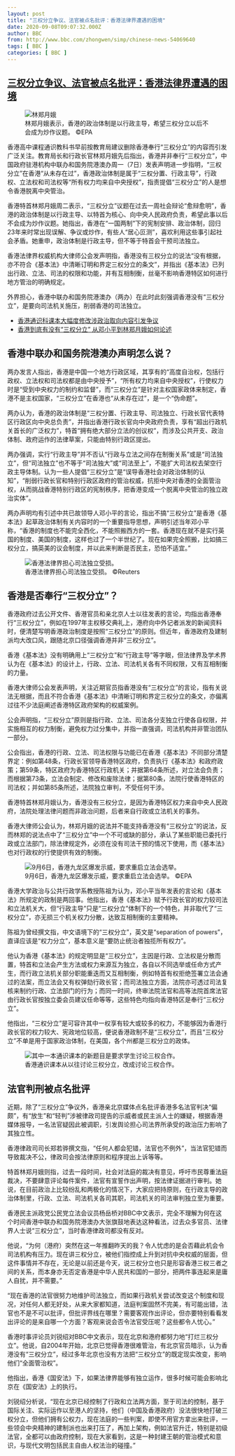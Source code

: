 ```yaml
---
layout: post
title: "三权分立争议、法官被点名批评：香港法律界遭遇的困境"
date: 2020-09-08T09:07:32.000Z
author: BBC
from: http://www.bbc.com/zhongwen/simp/chinese-news-54069640
tags: [ BBC ]
categories: [ BBC ]
---
```

<!--1599556052000-->
[三权分立争议、法官被点名批评：香港法律界遭遇的困境](http://www.bbc.com/zhongwen/simp/chinese-news-54069640)
------

<div>
<figure><img alt="林郑月娥" src="https://ichef.bbci.co.uk/news/600/cpsprodpb/998C/production/_114280393_39893f73-c2a8-479d-8eb3-e3aa58ec1641.jpg" referrerpolicy="no-referrer"><br><figcaption>林郑月娥表示，香港的政治体制是以行政主导，希望三权分立以后不会成为炒作议题。 ©EPA</figcaption></figure><p class="story-body__introduction">香港高中课程通识教科书早前按教育局建议删除香港奉行“三权分立”的内容而引发广泛关注。教育局长和行政长官林郑月娥先后指出，香港并非奉行“三权分立”，中国政府驻港机构中联办和国务院港澳办周一（7日）发表声明进一步指明，“三权分立”在香港“从未存在过”，香港政治体制是属于“三权分置、行政主导”，行政权、立法权和司法权等“所有权力均来自中央授权”，指责提倡“三权分立”的人是想令香港脱离中央管治。</p><p>香港特首林郑月娥周二表示，“三权分立”议题在过去一周社会辩论“愈辩愈明”，香港的政治体制是以行政主导、以特首为核心、向中央人民政府负责，希望此事以后不会成为炒作议题。她指出，香港在“一国两制”下的宪制安排、政治体制，回归23年来时常出现误解、争议或炒作，有些人“居心叵测”，喜欢利用这些事引起社会矛盾。她重申，政治体制是行政主导，但不等于特首会干预司法独立。</p><p>香港法律界权威机构大律师公会发声明指，香港没有三权分立的说法“没有根据，亦不符合《基本法》中清晰订明和界定三权分立的条文”，并指出《基本法》已列出行政、立法、司法的权限和功能，并有互相制衡，丝毫不影响香港特区如何进行地方管治的明确规定。</p><p>外界担心，香港中联办和国务院港澳办（两办）在此时此刻强调香港没有“三权分立”，是要向司法机关施压，削弱香港的司法独立。</p><ul class="story-body__unordered-list"><li class="story-body__list-item"><a href="http://www.bbc.com/zhongwen/simp/chinese-news-53846482" class="story-body__link">香港通识科课本大幅度修改涉政治取向内容引发争议</a></li><li class="story-body__list-item"><a href="http://www.bbc.com/zhongwen/simp/chinese-news-53997183" class="story-body__link">香港到底有没有“三权分立”  从邓小平到林郑月娥如何论述</a></li></ul><h2 class="story-body__crosshead">香港中联办和国务院港澳办声明怎么说？</h2><p>两办发言人指出，香港是中国一个地方行政区域，其享有的“高度自治权，包括行政权、立法权和司法权都是由中央授予”，“所有权力均来自中央授权”，行使权力时是“受到中央权力的制约和监督”，而“三权分立”是针对主权国家政体来制定，香港不是主权国家，“三权分立”在香港也“从未存在过”，是一个“伪命题”。</p><p>两办认为，香港的政治体制是“三权分置、行政主导、司法独立、行政长官代表特区行政区向中央总负责”，并指出香港行政长官向中央政府负责，享有“超出行政机关首长的广泛权力”，特首“拥有绝大部分立法的创议权”，而涉及公共开支、政治体制、政府运作的法律草案，只能由特别行政区提出。</p><p>两办强调，实行“行政主导”并不否认“行政与立法之间存在制衡关系”或是“司法独立”，但“司法独立”也不等于“司法独大”或“司法至上”，不能扩大司法权去架空行政主导体制。认为一些人提倡“三权分立”是“误导香港社会对政治体制的认知”，“削弱行政长官和特别行政区政府的管治权威，抗拒中央对香港的全面管治权，从而挑战香港特别行政区的宪制秩序，把香港变成一个脱离中央管治的独立政治实体”。</p><p>两办声明均有引述中共已故领导人邓小平的言论，指出不搞“三权分立”是香港《基本法》起草政治体制有关内容时的一个重要指导思想，声明引述当年邓小平称，“香港的制度也不能完全西化，不能照搬西方的一套。香港现在就不是实行英国的制度、美国的制度，这样也过了一个半世纪了。现在如果完全照搬，比如搞三权分立，搞英美的议会制度，并以此来判断是否民主，恐怕不适宜。”</p><figure><img alt="香港法律界担心司法独立受损。" src="https://ichef.bbci.co.uk/news/600/cpsprodpb/E7AC/production/_114280395_e2a62970-7df0-4c15-978a-7bbda966b9fb.jpg" referrerpolicy="no-referrer"><br><figcaption>香港法律界担心司法独立受损。 ©Reuters</figcaption></figure><h2 class="story-body__crosshead">香港是否奉行“三权分立”？</h2><p>香港政府过去公开文件、香港官员和亲北京人士以往发表的言论，均指出香港奉行“三权分立”，例如在1997年主权移交典礼上，港府向中外记者派发的新闻资料时，便清楚写明香港政治制度是按照“三权分立”的原则。但近年，香港政府及建制派均大改口风，跟随北京口径强调香港并非“三权分立”。</p><p>香港《基本法》没有明确用上“三权分立”和“行政主导”等字眼，但法律界及学术界认为在《基本法》的设计上，行政、立法、司法机关各有不同权限，又有互相制衡的力量。</p><p>香港大律师公会发表声明，关注近期官员指香港没有“三权分立”的言论，指有关说法无根据，而且不符合香港《基本法》中清晰订明和界定三权分立的条文，亦偏离过往不少法庭阐述香港特区政府架构的权威案例。</p><p>公会声明指，“三权分立”原则是指行政、立法、司法各分支独立行使各自权限，并实施相互的权力制衡，避免权力过分集中，并指一直强调，司法机构并非管治团队一部分。</p><p>公会指出，香港的行政、立法、司法权限与功能已在香港《基本法》不同部分清楚界定：例如第48条，行政长官领导香港特区政府，负责执行《基本法》和政府政策；第59条，特区政府为香港特区行政机关；并据第64条所述，对立法会负责；而根据第73条，立法会制定、修改和废除法律；据第80条，法院行使香港特区的司法权；并如第85条所述，法院独立审判，不受任何干涉。</p><p>香港特首林郑月娥认为，香港没有三权分立，是因为香港特区权力来自中央人民政府，法院处理法律问题而非政治问题，后者来自行政或立法机关的事务。</p><p>香港大律师公会认为，林郑月娥的说法并不能支持香港没有“三权分立”的说法，反而林郑的说法点中了“三权分立”中一个不可或缺的部分，承认了某些职能已委托行政或立法部门，除法律规定外，必须在没有司法干预的情况下使用，而《基本法》也对行政权的行使提供有效的制衡。</p><figure><img alt="9月6日，香港九龙区爆发示威，要求重启立法会选举。" src="https://ichef.bbci.co.uk/news/600/cpsprodpb/135CC/production/_114280397_ec7dbcea-6390-4a47-b3ca-8f2cc28b7d74.jpg" referrerpolicy="no-referrer"><br><figcaption>9月6日，香港九龙区爆发示威，要求重启立法会选举。 ©EPA</figcaption></figure><p>香港大学政治与公共行政学系教授陈祖为认为，邓小平当年发表的言论和《基本法》所规定的政制是两回事。他指出，香港《基本法》赋予行政长官的权力较司法和立法机关大，但“行政主导”只是“三权分立”体制下的一个特色，并非取代了“三权分立”，亦无损三个机关权力分散，达致互相制衡的主要精神。</p><p>陈祖为曾经撰文指，中文语境下的“三权分立”，英文是“separation of powers”，直译应该是“权力分立”，基本意义是“要防止统治者独揽所有权力”。</p><p>他认为香港《基本法》的规定明显是“三权分立”，主因是行政、立法权是分散而置，特首和立法会产生方法或权力来源互为独立，各自以不同选举或任命方式产生，而行政立法机关部分职能重迭而又互相制衡，例如特首有权拒绝签署立法会通过的法案，而立法会又有权弹劾行政长官；而司法独立方面，法院亦可透过司法复核来制约行政、立法部门的行为；而同一时间，终审法院法官和高等法院首席法官由行政长官按独立委会员建议任命等等，这些特色均指向香港特区是奉行“三权分立”。</p><p>他指出，“三权分立”是可容许其中一权享有较大或较多的权力，不能够因为香港行政长官的权力较大、宪政地位较高，便说香港政制不是“三权分立”，而且“三权分立”不单是用于国家政治体制，在美国，各个州都是三权分立的政体。</p><figure><img alt="其中一本通识课本的新题目是要求学生讨论三权合作。" src="https://ichef.bbci.co.uk/news/600/cpsprodpb/BA44/production/_114048674_capture_04.jpg" referrerpolicy="no-referrer"><br><figcaption>香港通识课本从以往讨论三权分立，改成讨论三权合作。</figcaption></figure><h2 class="story-body__crosshead">法官判刑被点名批评</h2><p>近期，除了“三权分立”争议外，香港亲北京媒体点名批评香港多名法官判决“偏颇”，有“放生”和“轻判”涉被律政司提告的示威者或民主派人士的嫌疑，根据香港媒体报导，一名法官疑因此被调职，引发舆论担心司法界所承受的政治压力影响了其独立性。</p><p>香港律政司司长郑若骅撰文指，“任何人都会犯错，法官也不例外”，当法官犯错而导致裁决不公，律政司会按法律原则和程序提出上诉等等。</p><p>特首林郑月娥则指，过去一段时间，社会对法庭的裁决有意见，呼吁市民尊重法庭裁决，不要肆意评论每件案件，法官有宣誓作出声明，按法律证据进行审判。她说，在目前政治上比较纷乱和两极化的情况下，大家应把持原则，在行政主导的政治体制里，行政、立法、司法机关各司其职，司法机关的司法审判独立至为重要。</p><p>香港民主派政党公民党立法会议员杨岳桥对BBC中文表示，完全不理解为何在这个时间香港中联办和国务院港澳办大张旗鼓地表达这种看法，过去众多官员、法律界人士说“三权分立”，当时香港律政司都没有反对。</p><p>他说，“为何（港府）突然在这一年推翻昨天的我？令人忧虑的是会否藉此机会令司法机构有压力。现在讲三权分立，被他们指控成上升到对抗中央权威的层面，但这件事情并不存在，无论是以前还是今天，说三权分立也只是形容香港三权三者之间的关系，而本身亦无否定香港是中华人民共和国的一部分，把两件事连起来是庸人自扰，并不需要。”</p><p>“现在香港的法官很努力地维护司法独立，而如果行政机关尝试改变这个制度和现况，对任何人都无好处，从来大家都知道，法庭判案固然不完美，有可能出错，法官也不是不可以批评，但批评界线在哪里？需要客观作出评论，但亦要特别看看发出评论的是来自哪一个方面？客观来说会否令法官受压呢？这些都令人忧心。”</p><p>香港时事评论员刘锐绍对BBC中文表示，现在北京和港府都努力地“打烂三权分立”。他说，自2004年开始，北京已觉得香港很难管治，有北京官员暗示，认为香港没有“三权分立”，经过多年北京也没有方法把“三权分立”的既定现实改变，影响他们“全面管治权”。</p><p>他指出，香港《国安法》下，如果法律界能够有独立运作，很多时候可能会影响北京在《国安法》上的执行。</p><p>刘锐绍分析说，“现在北京已经控制了行政和立法两方面，至于司法的控制，基于国际关注、实际运作以至港人的坚持，他们（中国及香港政府）没法很快地打破三权分立，但他们拥有公权力，现在法庭的一些判案，即使不用官方拿出来批评，一些领会中央精神的建制派也出来打压了，再加上架构，例如法官升迁，特别是初级法官，全都可以由政府控制，现在大家看到，这是一种封建王朝的管治模式和意识，与现代文明包括民主自由人权法治的碰撞。”</p>
</div>

